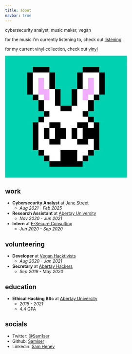```yaml
---
title: about
navbar: true
---
```


cybersecurity analyst, music maker, vegan

for the music i'm currently listening to, check out [listening](/#listening)

for my current vinyl collection, check out [vinyl](/#vinyl)

![bunny](images/bunny.jpg)

## work

- **Cybersecurity Analyst** at [Jane Street](https://www.janestreet.com/)
    - *Aug 2021 - Feb 2025*
- **Research Assistant** at [Abertay University](https://www.abertay.ac.uk/)
    - *Nov 2020 - Jun 2021*
- **Intern** at [F-Secure Consulting](https://www.f-secure.com/gb-en/consulting)
    - *Jun 2020 - Sep 2020*

## volunteering

- **Developer** at [Vegan Hacktivists](https://veganhacktivists.org/)
    - *Aug 2020 - Jan 2021*
- **Secretary** at [Abertay Hackers](https://hacksoc.co.uk/)
    - *Sep 2019 - May 2020*

## education

- **Ethical Hacking BSc** at [Abertay University](https://www.abertay.ac.uk/course-search/undergraduate/ethical-hacking/)
    - *2018 - 2021*
    - 4.4 GPA

## socials

- Twitter: [@Sam1ser](https://twitter.com/Sam1ser)
- Github: [Samiser](https://github.com/Samiser)
- Linkedin: [Sam Heney](https://www.linkedin.com/in/samiser/)
